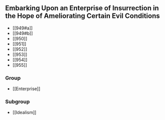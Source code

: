 ## Embarking Upon an Enterprise of Insurrection in the Hope of Ameliorating Certain Evil Conditions

- [[949#a]]
- [[949#b]]
- [[950]]
- [[951]]
- [[952]]
- [[953]]
- [[954]]
- [[955]]

### Group
- [[Enterprise]]

### Subgroup
- [[Idealism]]

